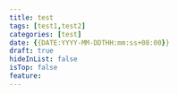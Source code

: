 ```yaml
---
title: test
tags: [test1,test2]
categories: [test]
date: {{DATE:YYYY-MM-DDTHH:mm:ss+08:00}}
draft: true
hideInList: false
isTop: false
feature: 
---
```


